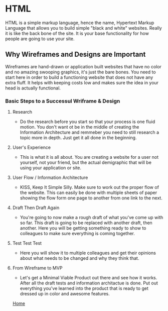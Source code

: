 # HTML

HTML is a simple markup language, hence the name, Hypertext Markup Language that allows you to build simple "black and white" websites. Really it is like the back bone of the site. It is your base functionality for how people are going to use your site.

## Why Wireframes and Designs are Important

Wireframes are hand-drawn or application built websites that have no color and no amazing swooping graphics, it's just the bare bones. You need to start here in order to build a functioning website that does not have any extra fluff. It helps with keeping costs low and makes sure the idea in your head is actually functional.

### Basic Steps to a Successul Wriframe & Design

1. Research
    - Do the research before you start so that your process is one fluid motion. You don't want ot be in the middle of creating the Information Architecture and remmeber you need to still research a topic more in depth. Just get it all done in the beginning. 
2. User's Experience
    - This is what it is all about. You are creating a website for a user not yourself, not your friend, but the actual demigraphic that will be using your application or site.
3. User Flow / Information Architecture
    - KISS, Keep It Simple Silly. Make sure to work out the proper flow of the website. This can easily be done with multiple sheets of paper showing the flow form one page to another from one link to the next.
4. Draft Then Draft Again
    - You're going to now make a rough draft of what you've come up with so far. This draft is going to be replaced with another draft, then another. Here you will be getting something ready to show to colleagues to make sure everything is coming together.
5. Test Test Test
    - Here you will show it to multiple colleagues and get their opinions about what needs to be changed and why they think that.
6. From Wireframe to MVP
    - Let's get a Minimal Viable Product out there and see how it works. After all the draft tests and information architactue is done. Put out everything you've learned into the product that is ready to get dressed up in color and awesome features.

    [Home](README.md)